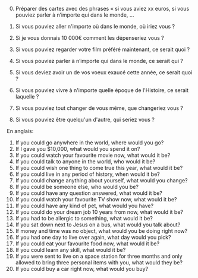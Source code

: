 0. Préparer des cartes avec des phrases « si vous aviez xx euros, si vous pouviez parler à n’importe qui dans le monde, … 

1. Si vous pouviez aller n'importe où dans le monde, où iriez vous ?
2. Si je vous donnais 10 000€ comment les dépenseriez vous ?
3. Si vous pouviez regarder votre film préféré maintenant, ce serait quoi ?
4. Si vous pouviez parler à n’importe qui dans le monde, ce serait qui ?
5. Si vous deviez avoir un de vos voeux exaucé cette année, ce serait quoi ?
6. Si vous pouviez vivre à n'importe quelle époque de l'Histoire, ce serait laquelle ?
7. Si vous pouviez tout changer de vous même, que changeriez vous ?
8. Si vous pouviez être quelqu'un d'autre, qui seriez vous ?

En anglais:

1. If you could go anywhere in the world, where would you go?
2. If I gave you $10,000, what would you spend it on?
3. If you could watch your favourite movie now, what would it be?
4. If you could talk to anyone in the world, who would it be?
5. If you could wish one thing to come true this year, what would it be?
6. If you could live in any period of history, when would it be?
7. If you could change anything about yourself, what would you change?
8. If you could be someone else, who would you be?
9. If you could have any question answered, what would it be?
10. If you could watch your favourite TV show now, what would it be?
11. If you could have any kind of pet, what would you have?
12. If you could do your dream job 10 years from now, what would it be?
13. If you had to be allergic to something, what would it be?
14. If you sat down next to Jesus on a bus, what would you talk about?
15. If money and time was no object, what would you be doing right now?
16. If you had one day to live over again, what day would you pick?
17. If you could eat your favourite food now, what would it be?
18. If you could learn any skill, what would it be?
19. If you were sent to live on a space station for three months and only allowed
to bring three personal items with you, what would they be?
20. If you could buy a car right now, what would you buy?



